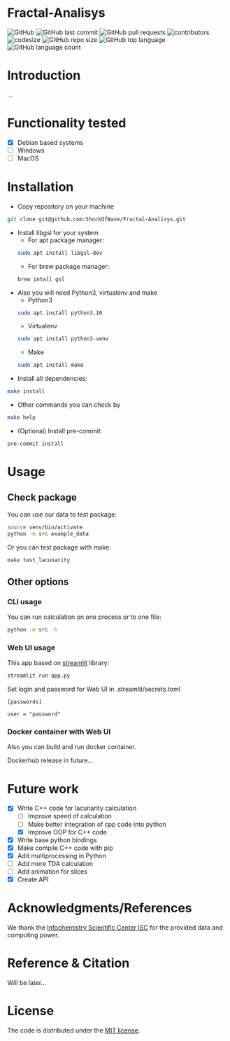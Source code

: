 # Fractal-Analisys

![GitHub](https://img.shields.io/github/license/ShockOfWave/Fractal-Analisys)
![GitHub last commit](https://img.shields.io/github/last-commit/ShockOfWave/Fractal-Analisys)
![GitHub pull requests](https://img.shields.io/github/issues-pr/ShockOfWave/Fractal-Analisys)
![contributors](https://img.shields.io/github/contributors/ShockOfWave/Fractal-Analisys) 
![codesize](https://img.shields.io/github/languages/code-size/ShockOfWave/Fractal-Analisys)
![GitHub repo size](https://img.shields.io/github/repo-size/ShockOfWave/Fractal-Analisys)
![GitHub top language](https://img.shields.io/github/languages/top/ShockOfWave/Fractal-Analisys)
![GitHub language count](https://img.shields.io/github/languages/count/ShockOfWave/Fractal-Analisys)



# Introduction

...

# Functionality tested

- [x] Debian based systems
- [ ] Windows
- [ ] MacOS

# Installation

* Copy repository on your machine
```bash
git clone git@github.com:ShockOfWave/Fractal-Analisys.git
```
* Install libgsl for your system
    * For apt package manager:
    ```bash
    sudo apt install libgsl-dev
    ```
    * For brew package manager:
    ```bash 
    brew intall gsl
    ```
* Also you will need Python3, virtualenv and make
    * Python3
    ```bash
    sudo apt install python3.10
    ```
    * Virtualenv
    ```bash
    sudo apt install python3-venv
    ```
    * Make
    ```bash
    sudo apt install make
    ```
* Install all dependencies:
```bash
make install
```
* Other commands you can check by
```bash
make help
```

* (Optional) Install pre-commit:
```bash
pre-commit install
```


# Usage

## Check package
You can use our data to test package:
```bash
source venv/bin/activate
python -m src example_data
```

Or you can test package with make:
```bash
make test_lacunarity
```

## Other options

### CLI usage
You can run calculation on one process or to one file:
```bash
python -m src -h
```

### Web UI usage
This app based on [streamlit](https://streamlit.io) library:
```bash
streamlit run app.py
```
Set login and password for Web UI in .streamlit/secrets.toml
```
[passwords]

user = "password"
```

### Docker container with Web UI
Also you can build and run docker container.

Dockerhub release in future...

# Future work
- [x] Write C++ code for lacunarity calculation
  - [ ] Improve speed of calculation
  - [ ] Make better integration of cpp code into python
  - [x] Improve OOP for C++ code
- [x] Write base python bindings
- [x] Make compile C++ code with pip
- [x] Add multiprocessing in Python
- [ ] Add more TDA calculation
- [ ] Add animation for slices
- [x] Create API

# Acknowledgments/References
We thank the [Infochemistry Scientific Center ISC](https://infochemistry.ru) for the provided data and computing power.

# Reference & Citation

Will be later...

# License
The code is distributed under the [MIT license](https://opensource.org/license/mit/).
